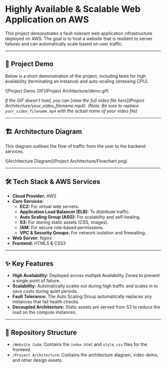 # Highly Available & Scalable Web Application on AWS

This project demonstrates a fault-tolerant web application infrastructure deployed on AWS. The goal is to host a website that is resilient to server failures and can automatically scale based on user traffic.

---
## 🎥 Project Demo

Below is a short demonstration of the project, including tests for high availability (terminating an instance) and auto-scaling (stressing CPU).

![Project Demo GIF](Project Architecture/demo.gif)

*If the GIF doesn't load, you can [view the full video file here](Project Architecture/your_video_filename.mp4).*
*(Note: Be sure to replace `your_video_filename.mp4` with the actual name of your video file)*

---
## 🏗️ Architecture Diagram

This diagram outlines the flow of traffic from the user to the backend services.

![Architecture Diagram](Project Architecture/Flowchart.png)

---
## 🛠️ Tech Stack & AWS Services

* **Cloud Provider:** AWS
* **Core Services:**
    * **EC2:** For virtual web servers.
    * **Application Load Balancer (ELB):** To distribute traffic.
    * **Auto Scaling Group (ASG):** For scalability and self-healing.
    * **S3:** For storing static assets (CSS, images).
    * **IAM:** For secure role-based permissions.
    * **VPC & Security Groups:** For network isolation and firewalling.
* **Web Server:** Nginx
* **Frontend:** HTML5 & CSS3

---
## ✨ Key Features

* **High Availability:** Deployed across multiple Availability Zones to prevent a single point of failure.
* **Scalability:** Automatically scales out during high traffic and scales in to save costs during quiet periods.
* **Fault Tolerance:** The Auto Scaling Group automatically replaces any instances that fail health checks.
* **Decoupled Architecture:** Static assets are served from S3 to reduce the load on the compute instances.

---
## 📂 Repository Structure

* `/Website Code`: Contains the `index.html` and `style.css` files for the frontend.
* `/Project Architecture`: Contains the architecture diagram, video demo, and other design assets.

